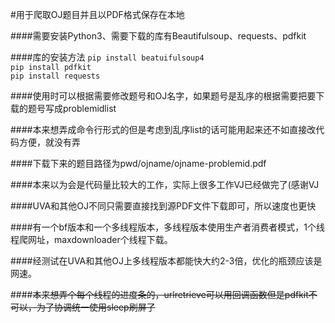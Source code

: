 #用于爬取OJ题目并且以PDF格式保存在本地   
  
####需要安装Python3、需要下载的库有Beautifulsoup、requests、pdfkit

####库的安装方法
```pip install beatuifulsoup4```  
```pip install pdfkit```  
```pip install requests```  

####使用时可以根据需要修改题号和OJ名字，如果题号是乱序的根据需要把要下载的题号写成problemidlist 

####本来想弄成命令行形式的但是考虑到乱序list的话可能用起来还不如直接改代码方便，就没有弄    

####下载下来的题目路径为pwd/ojname/ojname-problemid.pdf   
  
####本来以为会是代码量比较大的工作，实际上很多工作VJ已经做完了(感谢VJ  
  
####UVA和其他OJ不同只需要直接找到源PDF文件下载即可，所以速度也更快   
  
####有一个bf版本和一个多线程版本，多线程版本使用生产者消费者模式，1个线程爬网址，maxdownloader个线程下载。  
  
####经测试在UVA和其他OJ上多线程版本都能快大约2-3倍，优化的瓶颈应该是网速。  
  
####~~本来想弄个每个线程的进度条的，urlretrieve可以用回调函数但是pdfkit不可以，为了协调统一使用sleep刷屏了~~  
